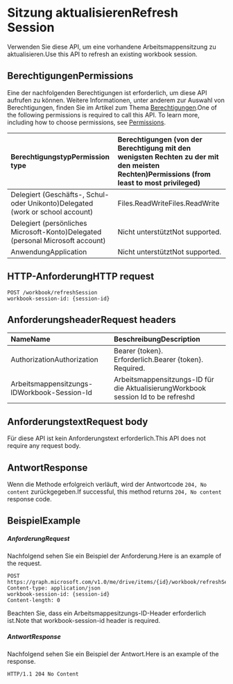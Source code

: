 # <a name="refresh-session"></a><span data-ttu-id="5d62a-101">Sitzung aktualisieren</span><span class="sxs-lookup"><span data-stu-id="5d62a-101">Refresh Session</span></span>

<span data-ttu-id="5d62a-102">Verwenden Sie diese API, um eine vorhandene Arbeitsmappensitzung zu aktualisieren.</span><span class="sxs-lookup"><span data-stu-id="5d62a-102">Use this API to refresh an existing workbook session.</span></span> 

## <a name="permissions"></a><span data-ttu-id="5d62a-103">Berechtigungen</span><span class="sxs-lookup"><span data-stu-id="5d62a-103">Permissions</span></span>
<span data-ttu-id="5d62a-p101">Eine der nachfolgenden Berechtigungen ist erforderlich, um diese API aufrufen zu können. Weitere Informationen, unter anderem zur Auswahl von Berechtigungen, finden Sie im Artikel zum Thema [Berechtigungen](../../../concepts/permissions_reference.md).</span><span class="sxs-lookup"><span data-stu-id="5d62a-p101">One of the following permissions is required to call this API. To learn more, including how to choose permissions, see [Permissions](../../../concepts/permissions_reference.md).</span></span>

|<span data-ttu-id="5d62a-106">Berechtigungstyp</span><span class="sxs-lookup"><span data-stu-id="5d62a-106">Permission type</span></span>      | <span data-ttu-id="5d62a-107">Berechtigungen (von der Berechtigung mit den wenigsten Rechten zu der mit den meisten Rechten)</span><span class="sxs-lookup"><span data-stu-id="5d62a-107">Permissions (from least to most privileged)</span></span>              |
|:--------------------|:---------------------------------------------------------|
|<span data-ttu-id="5d62a-108">Delegiert (Geschäfts-, Schul- oder Unikonto)</span><span class="sxs-lookup"><span data-stu-id="5d62a-108">Delegated (work or school account)</span></span> | <span data-ttu-id="5d62a-109">Files.ReadWrite</span><span class="sxs-lookup"><span data-stu-id="5d62a-109">Files.ReadWrite</span></span>    |
|<span data-ttu-id="5d62a-110">Delegiert (persönliches Microsoft-Konto)</span><span class="sxs-lookup"><span data-stu-id="5d62a-110">Delegated (personal Microsoft account)</span></span> | <span data-ttu-id="5d62a-111">Nicht unterstützt</span><span class="sxs-lookup"><span data-stu-id="5d62a-111">Not supported.</span></span>    |
|<span data-ttu-id="5d62a-112">Anwendung</span><span class="sxs-lookup"><span data-stu-id="5d62a-112">Application</span></span> | <span data-ttu-id="5d62a-113">Nicht unterstützt</span><span class="sxs-lookup"><span data-stu-id="5d62a-113">Not supported.</span></span> |

## <a name="http-request"></a><span data-ttu-id="5d62a-114">HTTP-Anforderung</span><span class="sxs-lookup"><span data-stu-id="5d62a-114">HTTP request</span></span>
<!-- { "blockType": "ignored" } -->
```http
POST /workbook/refreshSession
workbook-session-id: {session-id}
```
## <a name="request-headers"></a><span data-ttu-id="5d62a-115">Anforderungsheader</span><span class="sxs-lookup"><span data-stu-id="5d62a-115">Request headers</span></span>
| <span data-ttu-id="5d62a-116">Name</span><span class="sxs-lookup"><span data-stu-id="5d62a-116">Name</span></span>       | <span data-ttu-id="5d62a-117">Beschreibung</span><span class="sxs-lookup"><span data-stu-id="5d62a-117">Description</span></span>|
|:---------------|:----------|
| <span data-ttu-id="5d62a-118">Authorization</span><span class="sxs-lookup"><span data-stu-id="5d62a-118">Authorization</span></span>  | <span data-ttu-id="5d62a-p102">Bearer {token}. Erforderlich.</span><span class="sxs-lookup"><span data-stu-id="5d62a-p102">Bearer {token}. Required.</span></span> |
| <span data-ttu-id="5d62a-121">Arbeitsmappensitzungs-ID</span><span class="sxs-lookup"><span data-stu-id="5d62a-121">Workbook-Session-Id</span></span> | <span data-ttu-id="5d62a-122">Arbeitsmappensitzungs-ID für die Aktualisierung</span><span class="sxs-lookup"><span data-stu-id="5d62a-122">Workbook session Id to be refreshd</span></span> |

## <a name="request-body"></a><span data-ttu-id="5d62a-123">Anforderungstext</span><span class="sxs-lookup"><span data-stu-id="5d62a-123">Request body</span></span>
<span data-ttu-id="5d62a-124">Für diese API ist kein Anforderungstext erforderlich.</span><span class="sxs-lookup"><span data-stu-id="5d62a-124">This API does not require any request body.</span></span>

## <a name="response"></a><span data-ttu-id="5d62a-125">Antwort</span><span class="sxs-lookup"><span data-stu-id="5d62a-125">Response</span></span>

<span data-ttu-id="5d62a-126">Wenn die Methode erfolgreich verläuft, wird der Antwortcode `204, No content` zurückgegeben.</span><span class="sxs-lookup"><span data-stu-id="5d62a-126">If successful, this method returns `204, No content` response code.</span></span>

## <a name="example"></a><span data-ttu-id="5d62a-127">Beispiel</span><span class="sxs-lookup"><span data-stu-id="5d62a-127">Example</span></span>
##### <a name="request"></a><span data-ttu-id="5d62a-128">Anforderung</span><span class="sxs-lookup"><span data-stu-id="5d62a-128">Request</span></span>
<span data-ttu-id="5d62a-129">Nachfolgend sehen Sie ein Beispiel der Anforderung.</span><span class="sxs-lookup"><span data-stu-id="5d62a-129">Here is an example of the request.</span></span>
<!-- {
  "blockType": "request",
  "name": "refresh_excel_session"
}-->
```http
POST https://graph.microsoft.com/v1.0/me/drive/items/{id}/workbook/refreshSession
Content-type: application/json
workbook-session-id: {session-id}
Content-length: 0

```

<span data-ttu-id="5d62a-130">Beachten Sie, dass ein Arbeitsmappesitzungs-ID-Header erforderlich ist.</span><span class="sxs-lookup"><span data-stu-id="5d62a-130">Note that workbook-session-id header is required.</span></span> 


##### <a name="response"></a><span data-ttu-id="5d62a-131">Antwort</span><span class="sxs-lookup"><span data-stu-id="5d62a-131">Response</span></span>
<span data-ttu-id="5d62a-132">Nachfolgend sehen Sie ein Beispiel der Antwort.</span><span class="sxs-lookup"><span data-stu-id="5d62a-132">Here is an example of the response.</span></span> 

<!-- {
  "blockType": "response",
  "truncated": true
} -->
```http
HTTP/1.1 204 No Content
```